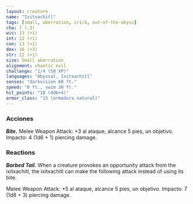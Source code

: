 ```yaml
---
layout: creature
name: "Ixitxachitl"
tags: [small, aberration, cr1/4, out-of-the-abyss]
cha: 7 (-2)
wis: 13 (+1)
int: 12 (+1)
con: 13 (+1)
dex: 16 (+3)
str: 12 (+1)
size: Small aberration
alignment: chaotic evil
challenge: "1/4 (50 XP)"
languages: "Abyssal, Ixitxachitl"
senses: "darkvision 60 ft."
speed: "0 ft., swim 30 ft."
hit_points: "18 (4d6+4)"
armor_class: "15 (armadura natural)"
---
```


### Acciones

***Bite.*** Melee Weapon Attack: +3 al ataque, alcance 5 pies, un objetivo. Impacto: 4 (1d6 + 1) piercing damage.

### Reactions

***Barbed Tail.*** When a creature provokes an opportunity attack from the ixitxachitl, the ixitxachitl can make the following attack instead of using its bite.

Melee Weapon Attack: +5 al ataque, alcance 5 pies, un objetivo. Impacto: 7 (1d8 + 3) piercing damage.